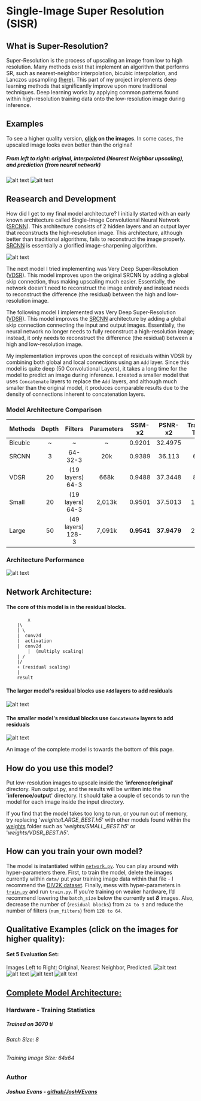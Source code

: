 # Single-Image Super Resolution (SISR)
## What is Super-Resolution?
Super-Resolution is the process of upscaling an image from low to high resolution. Many methods exist that implement an algorithm that performs SR, such as nearest-neighbor interpolation, bicubic interpolation, and Lanczos upsampling [(here)](https://en.wikipedia.org/wiki/Comparison_gallery_of_image_scaling_algorithms). This part of my project implements deep learning methods that significantly improve upon more traditional techniques. Deep learning works by applying common patterns found within high-resolution training data onto the low-resolution image during inference.

## Examples
To see a higher quality version, **[click](https://github.com/JoshVEvans/Super-Resolution/tree/master/evaluation/Combined) on the images**. In some cases, the upscaled image looks even better than the original!
##### *From left to right: original, interpolated (Nearest Neighbor upscaling), and prediction (from neural network)*<br />
![alt text](evaluation/Combined/000000000029.jpg)
![alt text](evaluation/Combined/000000001300.jpg)

## Reasearch and Development
How did I get to my final model architecture? I initially started with an early known architecture called Single-Image Convolutional Neural Network ([SRCNN](https://arxiv.org/pdf/1501.00092.pdf)). This architecture consists of 2 hidden layers and an output layer that reconstructs the high-resolution image. This architecture, although better than traditional algorithms, fails to reconstruct the image properly. [SRCNN](https://arxiv.org/pdf/1501.00092.pdf) is essentially a glorified image-sharpening algorithm. 

![alt text](md_images/srcnn.png)

The next model I tried implementing was Very Deep Super-Resolution ([VDSR](https://arxiv.org/pdf/1511.04587.pdf)). This model improves upon the original SRCNN by adding a global skip connection, thus making upscaling much easier. Essentially, the network doesn't need to reconstruct the image entirely and instead needs to reconstruct the difference (the residual) between the high and low-resolution image.

The following model I implemented was Very Deep Super-Resolution ([VDSR](https://arxiv.org/pdf/1511.04587.pdf)). This model improves the [SRCNN](https://arxiv.org/pdf/1501.00092.pdf) architecture by adding a global skip connection connecting the input and output images.  Essentially, the neural network no longer needs to fully reconstruct a high-resolution image; instead, it only needs to reconstruct the difference (the residual) between a high and low-resolution image. 

My implementation improves upon the concept of residuals within VDSR by combining both global and local connections using an `Add` layer. Since this model is quite deep (50 Convolutional Layers), it takes a long time for the model to predict an image during inference. I created a smaller model that uses `Concatenate` layers to replace the `Add` layers, and although much smaller than the original model, it produces comparable results due to the density of connections inherent to concatenation layers.

### Model Architecture Comparison

| Methods | Depth |      Filters      | Parameters |         SSIM-x2         |          PSNR-x2           | Training Time |
| ------- | :---: | :---------------: | :--------: | :---------------------: | :------------------------: | :-----------: |
| Bicubic |   ~   |         ~         |     ~      |         0.9201          |          32.4975           |       ~       |
| SRCNN   |   3   |      64-32-3      |    20k     |         0.9389          |           36.113           |     6hrs      |
| VDSR    |  20   | (19 layers) 64-3  |    668k    |         0.9488          |          37.3448           |     8hrs      |
| Small   |  20   | (19 layers) 64-3  |   2,013k   |         0.9501          |          37.5013           |     15hrs     |
| Large   |  50   | (49 layers) 128-3 |   7,091k   | <strong>0.9541</strong> | <strong>37.9479  </strong> |     23hrs     |


### Architecture Performance
![alt text](md_images/plot_ssim.png)

## Network Architecture:
#### The core of this model is in the residual blocks.

            x
		|\
		| \
		|  conv2d
		|  activation
		|  conv2d
            |  (multiply scaling)
		| /
		|/
		+ (residual scaling)
		|
		result

#### The larger model's residual blocks use `Add` layers to add residuals
![alt text](md_images/model_large_residuals.png)

#### The smaller model's residual blocks use `Concatenate` layers to add residuals
![alt text](md_images/model_small.png)

An image of the complete model is towards the bottom of this page.

## How do you use this model?
Put low-resolution images to upscale inside the '**inference/original**' directory. Run output.py, and the results will be written into the '**inference/output**' directory. It should take a couple of seconds to run the model for each image inside the input directory. 

If you find that the model takes too long to run, or you run out of memory, try replacing '*weights/LARGE_BEST.h5*' with other models found within the [weights](https://github.com/JoshVEvans/Super-Resolution/tree/master/weights) folder such as '*weights/SMALL_BEST.h5*' or '*weights/VDSR_BEST.h5*'.

## How can you train your own model?
The model is instantiated within [`network.py`](https://github.com/JoshVEvans/Super-Resolution/blob/master/network.py). You can play around with hyper-parameters there. First, to train the model, delete the images currently within `data/` put your training image data within that file - I recommend the [DIV2K dataset](https://data.vision.ee.ethz.ch/cvl/DIV2K/). Finally, mess with hyper-parameters in [`train.py`](https://github.com/JoshVEvans/Super-Resolution/blob/master/train.py) and run `train.py`. If you’re training on weaker hardware, I’d recommend lowering the `batch_size` below the currently set ***8*** images. Also, decrease the number of (`residual blocks`) from `24 to 9` and reduce the number of filters (`num_filters`) from `128 to 64`.

## Qualitative Examples (click on the images for higher quality):
#### Set 5 Evaluation Set:
Images Left to Right: Original, Nearest Neighbor, Predicted.
![alt text](evaluation/Combined/baboon.png)
![alt text](evaluation/Combined/baby.png)
![alt text](evaluation/Combined/butterfly.png)
![alt text](evaluation/Combined/comic.png)

## [Complete Model Architecture:](md_images/model_large.png)

### Hardware - Training Statistics
##### Trained on 3070 ti
###### Batch Size: 8
###### Training Image Size: 64x64

### Author
##### Joshua Evans - [github/JoshVEvans](https://github.com/JoshVEvans)
